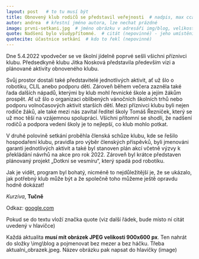 ```yaml
---
layout: post   # to tu musí být
title: Obnovený klub rodičů se představil veřejnosti  # nadpis, max cca 30 znaků (vyzkoušet)
autor: andrea  # křestní jméno autora, lze nechat prázdné
image: prvni-setkani.jpg  # jméno obrázku v adresáři img/blog, velikost 900x600
quote: Nadšení bylo všudypřítomné.  # citát (nepovinné) - jeho umístění se dělá pomocí <!--quote--> v textu
quotecite: účastnice setkání  # kdo to řekl (nepovinné)
---
```

Dne 5.4.2022 vpodvečer se ve školní jídelně poprvé sešli všichni příznivci klubu. Předsedkyně klubu Jitka Nosková
představila především vizi a plánované aktivity obnoveného klubu.

<!--vice-->

Svůj prostor dostali také představitelé jednotlivých aktivit, ať už šlo o robotiku, CLIL anebo podporu dětí. 
Zároveň během večera zazněla také řada dalších nápadů, kterými by klub mohl řevnické škole a jejím žákům prospět.
Ať už šlo o organizaci oblíbených vánočních školních trhů nebo podporu volnočasových aktivit starších dětí.
Mezi příznivci klubu byli nejen rodiče žáků, ale také mezi nás zavítal ředitel školy Tomáš Řezníček, který se už moc těší na 
vzájemnou spolupráci. Všichni přítomní se shodli, že nadšení rodičů a podpora vedení školy je to nejlepší, co klub mohlo potkat. 



V druhé polovině setkání proběhla členská schůze klubu, kde se řešilo hospodaření klubu, pravidla pro výběr členských příspěvků,
byli jmenováni garanti jednotlivých aktivit a také byl stanoven plán akcí včetně výzvy k překládání návrhů na akce pro rok 2022.
Zároveň byl krátce představen plánovaný projekt „Dotkni se vesmíru“, který spadá pod robotiku. 



Jak je vidět, program byl bohatý, nicméně to nejdůležitější je, že se ukázalo, jak potřebný klub může být a že společně toho můžeme ještě opravdu hodně dokázat!


*Kurzíva*, **Tučně**

Odkaz: [google.com](https://www.google.com)

Pokud se do textu vloží značka quote (viz další řádek, bude místo ní citát uvedený v hlavičce)

<!--quote-->

Každá aktualita **musí mít obrázek JPEG velikosti 900x600 px**. Ten nahrát do složky \img\blog a pojmenovat bez mezer a bez háčku. Třeba aktualni_obrazek.jpeg. Název obrázku pak napsat do hlavičky (image)
